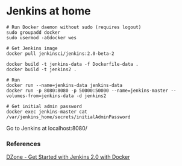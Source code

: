 # Jenkins at home

```
# Run Docker daemon without sudo (requires logout)
sudo groupadd docker
sudo usermod -aGdocker wes

# Get Jenkins image
docker pull jenkinsci/jenkins:2.0-beta-2

docker build -t jenkins-data -f Dockerfile-data .
docker build -t jenkins2 .

# Run 
docker run --name=jenkins-data jenkins-data
docker run -p 8080:8080 -p 50000:50000 --name=jenkins-master --volumes-from=jenkins-data -d jenkins2

# Get initial admin password
docker exec jenkins-master cat /var/jenkins_home/secrets/initialAdminPassword
```

Go to Jenkins at localhost:8080/


### References
[DZone - Get Started with Jenkins 2.0 with Docker](https://dzone.com/articles/get-started-with-jenkins-20-with-docker)